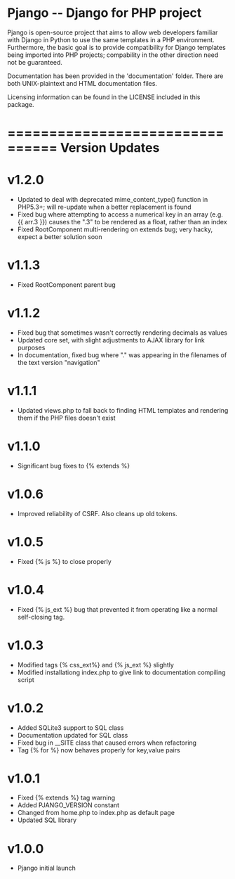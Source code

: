 Pjango -- Django for PHP project
================================

Pjango is open-source project that aims to allow web developers
familiar with Django in Python to use the same templates in a
PHP environment. Furthermore, the basic goal is to provide
compatibility for Django templates being imported into PHP
projects; compability in the other direction need not be
guaranteed.

Documentation has been provided in the 'documentation' folder.
There are both UNIX-plaintext and HTML documentation files.

Licensing information can be found in the LICENSE included in
this package.

================================
Version Updates
================================

v1.2.0
======
- Updated to deal with deprecated mime_content_type() function
  in PHP5.3+; will re-update when a better replacement is found
- Fixed bug where attempting to access a numerical key in an
  array (e.g. {{ arr.3 }}) causes the ".3" to be rendered as a
  float, rather than an index
- Fixed RootComponent multi-rendering on extends bug; very
  hacky, expect a better solution soon

v1.1.3
======
- Fixed RootComponent parent bug

v1.1.2
======
- Fixed bug that sometimes wasn't correctly rendering decimals
  as values
- Updated core set, with slight adjustments to AJAX library for
  link purposes
- In documentation, fixed bug where "." was appearing in the
  filenames of the text version "navigation"

v1.1.1
======
- Updated views.php to fall back to finding HTML templates and
  rendering them if the PHP files doesn't exist

v1.1.0
======
- Significant bug fixes to {% extends %}

v1.0.6
======
- Improved reliability of CSRF. Also cleans up old tokens.

v1.0.5
======
- Fixed {% js %} to close properly

v1.0.4
======
- Fixed {% js_ext %} bug that prevented it from operating like
  a normal self-closing tag.

v1.0.3
======
- Modified tags {% css_ext%} and {% js_ext %} slightly
- Modified installationg index.php to give link to
  documentation compiling script

v1.0.2
======
- Added SQLite3 support to SQL class
- Documentation updated for SQL class
- Fixed bug in __SITE class that caused errors when refactoring
- Tag {% for %} now behaves properly for key,value pairs

v1.0.1
======
- Fixed {% extends %} tag warning
- Added PJANGO_VERSION constant
- Changed from home.php to index.php as default page
- Updated SQL library

v1.0.0
======
- Pjango initial launch
